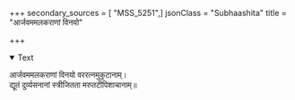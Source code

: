 +++
secondary_sources = [ "MSS_5251",]
jsonClass = "Subhaashita"
title = "आर्जवममलकराणां विनयो"

+++

<details open><summary>Text</summary>

आर्जवममलकराणां विनयो वररत्नमुकुटानाम्।  
द्यूतं दुर्व्यसनानां स्त्रीजितता मरुतटीपिशाचानाम्॥
</details>
